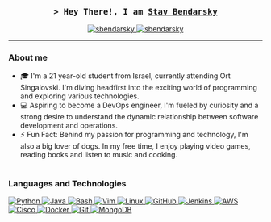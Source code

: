 <!-- Hi, Welcome to my readme, hope I'll inspire you :) -->
<!-- Contact me: sbendarsky@gmail.com -->

<!-- Intro -->
<h3 align="center">
    <samp>&gt; Hey There!, I am
        <b><a target="_blank" href="https://www.linkedin.com/in/stav-bendarsky/">Stav Bendarsky</a></b>
    </samp>
</h3>
<p align="center">
 <a href="https://linkedin.com/in/stav-bendarsky" target="_blank">
  <img src="https://img.shields.io/badge/LinkedIn-0077B5?style=for-the-badge&logo=linkedin&logoColor=white" alt="sbendarsky"/>
 </a>
 <a href="mailto:sbendarsky@gmail.com" target="_blank">
  <img src="https://img.shields.io/badge/Gmail-D14836?style=for-the-badge&logo=gmail&logoColor=white" alt="sbendarsky" />
 </a>
</p>

<!-- About me section -->
---
### About me

- 🎓 I'm a 21 year-old student from Israel, currently attending Ort Singalovski. I'm diving headfirst into the exciting world of programming and exploring various technologies.
- 💻 Aspiring to become a DevOps engineer, I'm fueled by curiosity and a strong desire to understand the dynamic relationship between software development and operations.
- ⚡️ Fun Fact: Behind my passion for programming and technology, I'm also a big lover of dogs. In my free time, I enjoy playing video games, reading books and listen to music and cooking.

#

<!-- Skills section -->

### Languages and Technologies

<a href="https://www.python.org" target="_blank">
  <img src="https://img.shields.io/badge/Python-3C873A?style=for-the-badge&labelColor=black&logo=python&logoColor=3C873A" alt="Python">
</a>
<a href="https://www.java.com" target="_blank">
  <img src="https://img.shields.io/badge/java-%23ED8B00.svg?style=for-the-badge&labelColor=black&logo=openjdk&logoColor=white" alt="Java">
</a>
<a href="https://www.gnu.org/software/bash/" target="_blank">
  <img src="https://img.shields.io/badge/Bash-000000?style=for-the-badge&labelColor=black&logo=gnubash&logoColor=white" alt="Bash">
</a>
<a href="https://www.vim.org" target="_blank">
  <img src="https://img.shields.io/badge/VIM-%2311AB00.svg?style=for-the-badge&labelColor=black&logo=vim&logoColor=white" alt="Vim">
</a>
<a href="https://www.linux.org" target="_blank">
  <img src="https://img.shields.io/badge/Linux-593D88?style=for-the-badge&labelColor=black&logo=linux&logoColor=white" alt="Linux">
</a>
<a href="https://www.github.com" target="_blank">
  <img src="https://img.shields.io/badge/github-%23121011.svg?style=for-the-badge&labelColor=black&logo=github&logoColor=white" alt="GitHub">
</a>
<a href="https://www.jenkins.io" target="_blank">
  <img src="https://img.shields.io/badge/jenkins-%232C5263.svg?style=for-the-badge&labelColor=black&logo=jenkins&logoColor=white" alt="Jenkins">
</a>
<a href="https://aws.amazon.com" target="_blank">
  <img src="https://img.shields.io/badge/AWS-F0DB4F?style=for-the-badge&labelColor=black&logo=amazonaws&logoColor=F0DB4F" alt="AWS">
</a>
<a href="https://www.cisco.com" target="_blank">
  <img src="https://img.shields.io/badge/cisco-%23049fd9.svg?style=for-the-badge&labelColor=black&logo=cisco&logoColor=white" alt="Cisco">
</a>
<a href="https://www.docker.com" target="_blank">
  <img src="https://img.shields.io/badge/docker-%230db7ed.svg?style=for-the-badge&labelColor=black&logo=docker&logoColor=white" alt="Docker">
</a>
<a href="https://git-scm.com" target="_blank">
  <img src="https://img.shields.io/badge/Git-F05032?style=for-the-badge&labelColor=black&logo=git&logoColor=white" alt="Git">
</a>
<a href="https://www.mongodb.com" target="_blank">
  <img src="https://img.shields.io/badge/MongoDB-%234ea94b.svg?style=for-the-badge&labelColor=black&logo=mongodb&logoColor=white" alt="MongoDB">
</a>
